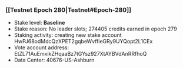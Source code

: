 ### [[Testnet Epoch 280|Testnet#Epoch-280]]
* Stake level: **Baseline**
* Stake reason: No leader slots; 274405 credits earned in epoch 279
* Staking activity: creating new stake account HwPJ68odMdcQzXPET2gqbeWvffieGRy9UYQopt2L1CEx
* Vote account address: EtZL71AuEmxikZHqaaBz7tGYsz927XtAYBVdAnRRfhoQ
* Data Center: 40676-US-Ashburn